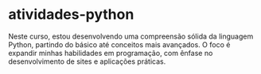 # atividades-python
Neste curso, estou desenvolvendo uma compreensão sólida da linguagem Python, partindo do básico até conceitos mais avançados. O foco é expandir minhas habilidades em programação, com ênfase no desenvolvimento de sites e aplicações práticas.
